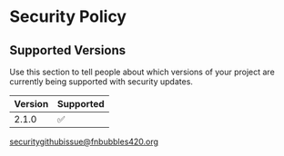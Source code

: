 # Security Policy

## Supported Versions

Use this section to tell people about which versions of your project are
currently being supported with security updates.

| Version | Supported          |
| ------- | ------------------ |
| 2.1.0   | :white_check_mark: |

[securitygithubissue@fnbubbles420.org](mailto:securitygithubissue@fnbubbles420.org)
